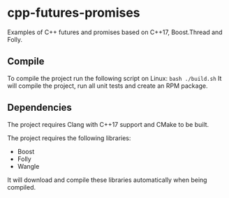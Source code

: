 # cpp-futures-promises
Examples of C++ futures and promises based on C++17, Boost.Thread and Folly.

## Compile
To compile the project run the following script on Linux:
`bash ./build.sh`
It will compile the project, run all unit tests and create an RPM package.

## Dependencies
The project requires Clang with C++17 support and CMake to be built.

The project requires the following libraries:
* Boost
* Folly
* Wangle

It will download and compile these libraries automatically when being compiled.